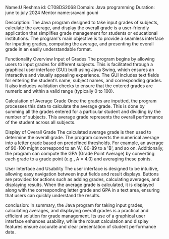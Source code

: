 Name:U Reshma id: CT08DS2068 Domain: Java programming Duration: june to july 2024 Mentor name:sravani gouni

Description: The Java program designed to take input grades of subjects, calculate the average, and display the overall grade is a user-friendly application that simplifies grade management for students or educational institutions. The program's main objective is to provide a seamless interface for inputting grades, computing the average, and presenting the overall grade in an easily understandable format.

Functionality Overview Input of Grades The program begins by allowing users to input grades for different subjects. This is facilitated through a graphical user interface (GUI) built using Java Swing, which ensures an interactive and visually appealing experience. The GUI includes text fields for entering the student’s name, subject names, and corresponding grades. It also includes validation checks to ensure that the entered grades are numeric and within a valid range (typically 0 to 100).

Calculation of Average Grade Once the grades are inputted, the program processes this data to calculate the average grade. This is done by summing all the grades entered for a particular student and dividing by the number of subjects. This average grade represents the overall performance of the student across all subjects.

Display of Overall Grade The calculated average grade is then used to determine the overall grade. The program converts the numerical average into a letter grade based on predefined thresholds. For example, an average of 90-100 might correspond to an 'A', 80-89 to a 'B', and so on. Additionally, the program can compute the GPA (Grade Point Average) by converting each grade to a grade point (e.g., A = 4.0) and averaging these points.

User Interface and Usability The user interface is designed to be intuitive, allowing easy navigation between input fields and result displays. Buttons are provided for actions such as adding grades, calculating averages, and displaying results. When the average grade is calculated, it is displayed along with the corresponding letter grade and GPA in a text area, ensuring that users can quickly understand the results.

conclusion: In summary, the Java program for taking input grades, calculating averages, and displaying overall grades is a practical and efficient solution for grade management. Its use of a graphical user interface enhances usability, while the robust calculation and display features ensure accurate and clear presentation of student performance data.
